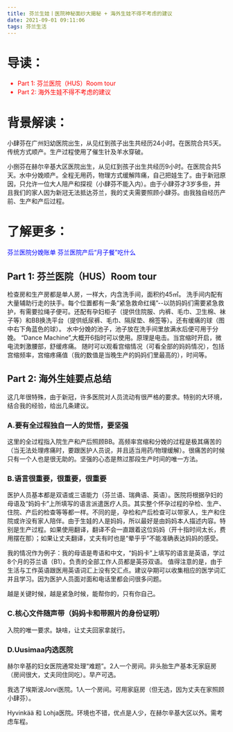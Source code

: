 ```yaml
---
title: 芬兰生娃丨医院神秘面纱大揭秘 + 海外生娃不得不考虑的建议
date: 2021-09-01 09:11:06
tags: 芬兰生活
---
```

# 导读： 
<font color=red>
<ul>
 <li>Part 1: 芬兰医院（HUS）Room tour</li>
 <li>Part 2: 海外生娃不得不考虑的建议</li>
</ul>
</font>

# 背景解读：

小肆芬在广州妇幼医院出生，从见红到孩子出生共经历24小时。在医院合共5天。传统方式顺产。生产过程使用了催生针及羊水穿破。

小捌芬在赫尔辛基大区医院出生，从见红到孩子出生共经历9小时。在医院合共5天。水中分娩顺产。全程无用药，物理方式缓解阵痛，自己把娃生了。由于新冠原因，只允许一位大人陪产和探视（小肆芬不能入内）。由于小肆芬才3岁多些，并且我们的家人因为新冠无法抵达芬兰，我的丈夫需要照顾小肆芬。由我独自经历产前、生产和产后过程。

# 了解更多：
<font color=blue>
芬兰医院分娩账单
芬兰医院产后“月子餐”吃什么
</font>

## Part 1: 芬兰医院（HUS）Room tour

检查房和生产房都是单人房，一样大，内含洗手间，面积约45㎡。
洗手间内配有大量辅助行走的扶手。每个位置都有一条“紧急救命红绳”--以防妈妈们需要紧急救护，有需要拉绳子便可。还配有孕妇柜子（提供住院服、内裤、毛巾、卫生棉、袜子等）和BB换洗平台（提供纸尿裤、毛巾、隔尿垫、棉签等）。还有缓痛的球（图中右下角蓝色的球）。
水中分娩的池子，池子放在洗手间里放满水后便可用于分娩。
“Dance Machine”,大概开6指时可以使用。原理是电击。当宫缩时开启，微电流刺激腰部，舒缓疼痛。
随时可以观看宫缩情况（可看全部的妈妈情况），包括宫缩频率，宫缩疼痛值（我的数值是当晚生产的妈妈们里最高的），时间等。


## Part 2: 海外生娃要点总结

这几年很特殊，由于新冠，许多医院对人员流动有很严格的要求。特别的大环境，结合我的经验，给出几条建议。

### A.要有全过程独自一人的觉悟，要坚强
这里的全过程指入院生产和产后照顾BB。高频率宫缩和分娩的过程是极其痛苦的（当无法处理疼痛时，要跟医护人员说，并且适当用药/物理缓解）。很痛苦的时候只有一个人也是很无助的。坚强的心态是熬过那段生产时间的唯一方法。

### B.语言很重要，很重要，很重要
医护人员基本都是双语或三语能力（芬兰语、瑞典语、英语）。医院将根据孕妇的母语及“妈妈卡”上所填写的语言派遣医疗人员。其实整个怀孕过程的孕检、生产、住院、产后的检查等等都一样。不同的是，孕检和产后检查可以带家人，生产和住院或许没有家人陪伴。由于生娃的人是妈妈，所以最好是由妈妈本人描述内容。特别是生产过程。如果使用翻译，翻译不会一直跟着这位妈妈（开十指时间太长，费用摆在那）；如果让丈夫翻译，丈夫有时也是“晕乎乎”不能准确表达妈妈的感受。

我的情况作为例子：我的母语是粤语和中文，“妈妈卡”上填写的语言是英语，学过8个月的芬兰语（B1）。负责的全部工作人员都是英芬双语。
值得注意的是，由于生活与工作英语跟医用英语词汇上没有交汇点。建议孕期可以收集相应的医学词汇并且学习。因为医护人员面对面和电话里都会问很多问题。

越是关键时候，越是紧急时候，能帮你的，只有你自己。

### C.核心文件随声带（妈妈卡和带照片的身份证明）
入院的唯一要求。缺啥，让丈夫回家拿就行。

### D.Uusimaa内选医院
赫尔辛基的妇女医院通常处理“难题”。2人一个房间。非头胎生产基本无家庭房（房间很大，丈夫同住同吃）。早产可选。

我选了埃斯波Jorvi医院。1人一个房间。可用家庭房（但无选，因为丈夫在家照顾小肆芬）。

Hyvinkää 和 Lohja医院。环境也不错，优点是人少，在赫尔辛基大区以外。需考虑车程。
